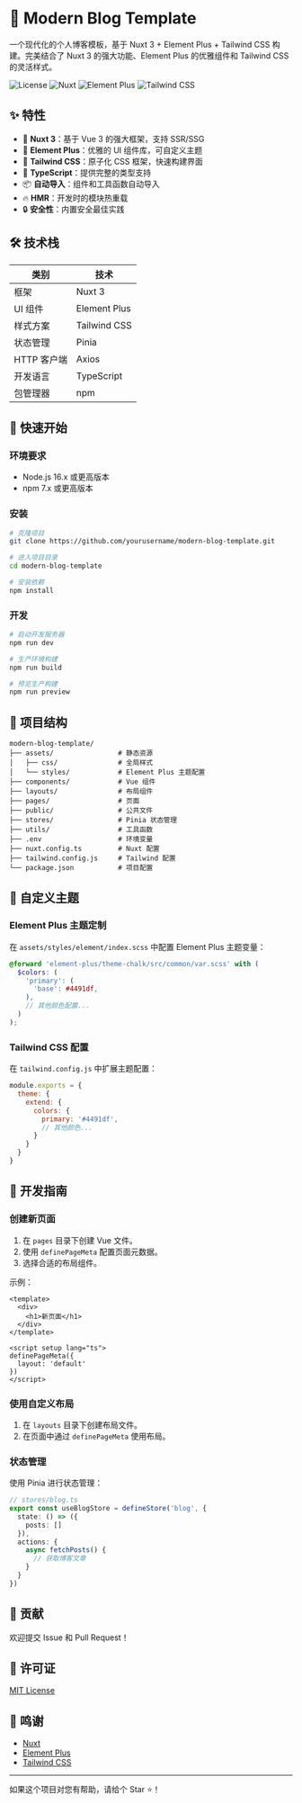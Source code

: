 # 🚀 Modern Blog Template

一个现代化的个人博客模板，基于 Nuxt 3 + Element Plus + Tailwind CSS 构建。完美结合了 Nuxt 3 的强大功能、Element Plus 的优雅组件和 Tailwind CSS 的灵活样式。

![License](https://img.shields.io/badge/license-MIT-blue.svg)
![Nuxt](https://img.shields.io/badge/Nuxt-3.x-00DC82.svg)
![Element Plus](https://img.shields.io/badge/Element%20Plus-latest-409EFF.svg)
![Tailwind CSS](https://img.shields.io/badge/Tailwind%20CSS-3.x-38B2AC.svg)

## ✨ 特性
- 🎯 **Nuxt 3**：基于 Vue 3 的强大框架，支持 SSR/SSG
- 🎨 **Element Plus**：优雅的 UI 组件库，可自定义主题
- 🌈 **Tailwind CSS**：原子化 CSS 框架，快速构建界面
- 🚥 **TypeScript**：提供完整的类型支持
- 📦 **自动导入**：组件和工具函数自动导入
- 🔥 **HMR**：开发时的模块热重载
- 🔒 **安全性**：内置安全最佳实践

## 🛠️ 技术栈
| 类别         | 技术                 |
| ------------ | -------------------- |
| 框架         | Nuxt 3               |
| UI 组件      | Element Plus         |
| 样式方案     | Tailwind CSS         |
| 状态管理     | Pinia                |
| HTTP 客户端  | Axios                |
| 开发语言     | TypeScript           |
| 包管理器     | npm                  |

## 🚀 快速开始

### 环境要求
- Node.js 16.x 或更高版本
- npm 7.x 或更高版本

### 安装
```bash
# 克隆项目
git clone https://github.com/yourusername/modern-blog-template.git

# 进入项目目录
cd modern-blog-template

# 安装依赖
npm install
```

### 开发
```bash
# 启动开发服务器
npm run dev

# 生产环境构建
npm run build

# 预览生产构建
npm run preview
```

## 📂 项目结构
```
modern-blog-template/
├── assets/                # 静态资源
│   ├── css/               # 全局样式
│   └── styles/            # Element Plus 主题配置
├── components/            # Vue 组件
├── layouts/               # 布局组件
├── pages/                 # 页面
├── public/                # 公共文件
├── stores/                # Pinia 状态管理
├── utils/                 # 工具函数
├── .env                   # 环境变量
├── nuxt.config.ts         # Nuxt 配置
├── tailwind.config.js     # Tailwind 配置
└── package.json           # 项目配置
```

## 🎨 自定义主题

### Element Plus 主题定制
在 `assets/styles/element/index.scss` 中配置 Element Plus 主题变量：
```scss
@forward 'element-plus/theme-chalk/src/common/var.scss' with (
  $colors: (
    'primary': (
      'base': #4491df,
    ),
    // 其他颜色配置...
  )
);
```

### Tailwind CSS 配置
在 `tailwind.config.js` 中扩展主题配置：
```js
module.exports = {
  theme: {
    extend: {
      colors: {
        primary: '#4491df',
        // 其他颜色...
      }
    }
  }
}
```

## 📝 开发指南

### 创建新页面
1. 在 `pages` 目录下创建 Vue 文件。
2. 使用 `definePageMeta` 配置页面元数据。
3. 选择合适的布局组件。

示例：
```vue
<template>
  <div>
    <h1>新页面</h1>
  </div>
</template>

<script setup lang="ts">
definePageMeta({
  layout: 'default'
})
</script>
```

### 使用自定义布局
1. 在 `layouts` 目录下创建布局文件。
2. 在页面中通过 `definePageMeta` 使用布局。

### 状态管理
使用 Pinia 进行状态管理：
```ts
// stores/blog.ts
export const useBlogStore = defineStore('blog', {
  state: () => ({
    posts: []
  }),
  actions: {
    async fetchPosts() {
      // 获取博客文章
    }
  }
})
```

## 🤝 贡献
欢迎提交 Issue 和 Pull Request！

## 📄 许可证
[MIT License](LICENSE)

## 🙏 鸣谢
- [Nuxt](https://nuxt.com/)
- [Element Plus](https://element-plus.org/)
- [Tailwind CSS](https://tailwindcss.com/)

---

如果这个项目对您有帮助，请给个 Star ⭐️！ 